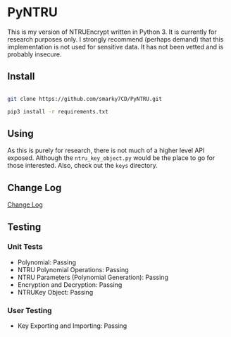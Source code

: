 # PyNTRU

This is my version of NTRUEncrypt written in Python 3. It is currently for research purposes only. I strongly recommend (perhaps demand) that this implementation is not used for sensitive data. It has not been vetted and is probably insecure.


## Install

```bash

git clone https://github.com/smarky7CD/PyNTRU.git

pip3 install -r requirements.txt

```

## Using

As this is purely for research, there is not much of a higher level API exposed. Although the ```ntru_key_object.py``` would be the place to go for those interested. Also, check out the ```keys``` directory.

## Change Log

[Change Log](https://github.com/smarky7CD/PyNTRU/blob/master/changelog.md)

## Testing

### Unit Tests

* Polynomial: Passing
* NTRU Polynomial Operations: Passing
* NTRU Parameters (Polynomial Generation): Passing
* Encryption and Decryption: Passing
* NTRUKey Object: Passing

### User Testing
* Key Exporting and Importing: Passing

